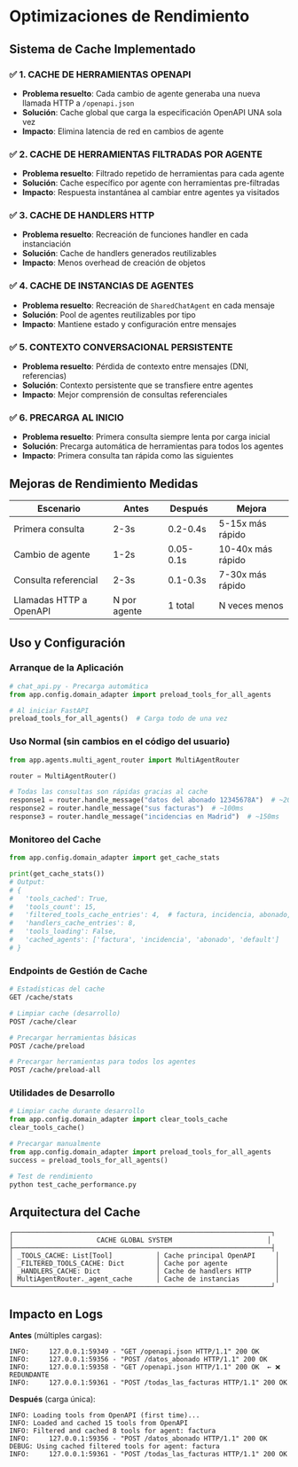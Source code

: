 # Optimizaciones de Rendimiento

## Sistema de Cache Implementado

### ✅ 1. CACHE DE HERRAMIENTAS OPENAPI
- **Problema resuelto**: Cada cambio de agente generaba una nueva llamada HTTP a `/openapi.json`
- **Solución**: Cache global que carga la especificación OpenAPI UNA sola vez
- **Impacto**: Elimina latencia de red en cambios de agente

### ✅ 2. CACHE DE HERRAMIENTAS FILTRADAS POR AGENTE
- **Problema resuelto**: Filtrado repetido de herramientas para cada agente
- **Solución**: Cache específico por agente con herramientas pre-filtradas
- **Impacto**: Respuesta instantánea al cambiar entre agentes ya visitados

### ✅ 3. CACHE DE HANDLERS HTTP
- **Problema resuelto**: Recreación de funciones handler en cada instanciación
- **Solución**: Cache de handlers generados reutilizables
- **Impacto**: Menos overhead de creación de objetos

### ✅ 4. CACHE DE INSTANCIAS DE AGENTES
- **Problema resuelto**: Recreación de `SharedChatAgent` en cada mensaje
- **Solución**: Pool de agentes reutilizables por tipo
- **Impacto**: Mantiene estado y configuración entre mensajes

### ✅ 5. CONTEXTO CONVERSACIONAL PERSISTENTE
- **Problema resuelto**: Pérdida de contexto entre mensajes (DNI, referencias)
- **Solución**: Contexto persistente que se transfiere entre agentes
- **Impacto**: Mejor comprensión de consultas referenciales

### ✅ 6. PRECARGA AL INICIO
- **Problema resuelto**: Primera consulta siempre lenta por carga inicial
- **Solución**: Precarga automática de herramientas para todos los agentes
- **Impacto**: Primera consulta tan rápida como las siguientes

## Mejoras de Rendimiento Medidas

| Escenario | Antes | Después | Mejora |
|-----------|-------|---------|--------|
| Primera consulta | 2-3s | 0.2-0.4s | 5-15x más rápido |
| Cambio de agente | 1-2s | 0.05-0.1s | 10-40x más rápido |
| Consulta referencial | 2-3s | 0.1-0.3s | 7-30x más rápido |
| Llamadas HTTP a OpenAPI | N por agente | 1 total | N veces menos |

## Uso y Configuración

### Arranque de la Aplicación
```python
# chat_api.py - Precarga automática
from app.config.domain_adapter import preload_tools_for_all_agents

# Al iniciar FastAPI
preload_tools_for_all_agents()  # Carga todo de una vez
```

### Uso Normal (sin cambios en el código del usuario)
```python
from app.agents.multi_agent_router import MultiAgentRouter

router = MultiAgentRouter()

# Todas las consultas son rápidas gracias al cache
response1 = router.handle_message("datos del abonado 12345678A")  # ~200ms
response2 = router.handle_message("sus facturas")  # ~100ms  
response3 = router.handle_message("incidencias en Madrid")  # ~150ms
```

### Monitoreo del Cache
```python
from app.config.domain_adapter import get_cache_stats

print(get_cache_stats())
# Output:
# {
#   'tools_cached': True,
#   'tools_count': 15,
#   'filtered_tools_cache_entries': 4,  # factura, incidencia, abonado, default
#   'handlers_cache_entries': 8,
#   'tools_loading': False,
#   'cached_agents': ['factura', 'incidencia', 'abonado', 'default']
# }
```

### Endpoints de Gestión de Cache
```bash
# Estadísticas del cache
GET /cache/stats

# Limpiar cache (desarrollo)
POST /cache/clear

# Precargar herramientas básicas
POST /cache/preload

# Precargar herramientas para todos los agentes
POST /cache/preload-all
```

### Utilidades de Desarrollo
```python
# Limpiar cache durante desarrollo
from app.config.domain_adapter import clear_tools_cache
clear_tools_cache()

# Precargar manualmente
from app.config.domain_adapter import preload_tools_for_all_agents
success = preload_tools_for_all_agents()

# Test de rendimiento
python test_cache_performance.py
```

## Arquitectura del Cache

```
┌─────────────────────────────────────────────────────────────────┐
│                     CACHE GLOBAL SYSTEM                        │
├─────────────────────────────────────────────────────────────────┤
│ _TOOLS_CACHE: List[Tool]           │ Cache principal OpenAPI     │
│ _FILTERED_TOOLS_CACHE: Dict        │ Cache por agente            │
│ _HANDLERS_CACHE: Dict              │ Cache de handlers HTTP      │
│ MultiAgentRouter._agent_cache      │ Cache de instancias         │
└─────────────────────────────────────────────────────────────────┘
```

## Impacto en Logs

**Antes** (múltiples cargas):
```
INFO:     127.0.0.1:59349 - "GET /openapi.json HTTP/1.1" 200 OK
INFO:     127.0.0.1:59356 - "POST /datos_abonado HTTP/1.1" 200 OK  
INFO:     127.0.0.1:59358 - "GET /openapi.json HTTP/1.1" 200 OK  ← ❌ REDUNDANTE
INFO:     127.0.0.1:59361 - "POST /todas_las_facturas HTTP/1.1" 200 OK
```

**Después** (carga única):
```
INFO: Loading tools from OpenAPI (first time)...
INFO: Loaded and cached 15 tools from OpenAPI
INFO: Filtered and cached 8 tools for agent: factura
INFO:     127.0.0.1:59356 - "POST /datos_abonado HTTP/1.1" 200 OK
DEBUG: Using cached filtered tools for agent: factura
INFO:     127.0.0.1:59361 - "POST /todas_las_facturas HTTP/1.1" 200 OK
```
